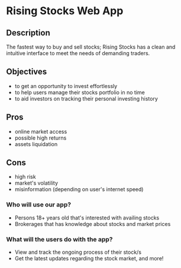 # Rising Stocks Web App

## Description
The fastest way to buy and sell stocks; Rising Stocks has a clean and intuitive interface to meet the needs of demanding traders.

## Objectives
* to get an opportunity to invest effortlessly
* to help users manage their stocks portfolio in no time
* to aid investors on tracking their personal investing history

## Pros
* online market access
* possible high returns
* assets liquidation 

## Cons
* high risk
* market's volatility
* misinformation (depending on user's internet speed)

### Who will use our app?
* Persons 18+ years old that's interested with availing stocks
* Brokerages that has knowledge about stocks and market prices

### What will the users do with the app?
* View and track the ongoing process of their stock/s
* Get the latest updates regarding the stock market, and more!